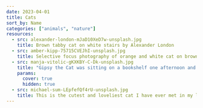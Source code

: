 ```yaml
---
date: 2023-04-01
title: Cats
sort_by: Name
categories: ["animals", "nature"]
resources:
  - src: alexander-london-mJaD10XeD7w-unsplash.jpg
    title: Brown tabby cat on white stairs by Alexander London
  - src: amber-kipp-75715CVEJhI-unsplash.jpg
    title: Selective focus photography of orange and white cat on brown table by Amber Kipp
  - src: manja-vitolic-gKXKBY-C-Dk-unsplash.jpg
    title: "Gipsy the Cat was sitting on a bookshelf one afternoon and just stared right at me, kinda saying: “Will you take a picture already?”"
    params:
      cover: true
      hidden: true
  - src: michael-sum-LEpfefQf4rU-unsplash.jpg
    title: This is the cutest and loveliest cat I have ever met in my life. He is BU BU, a cat with 6 fingers, which is unusual, but in fact, smarter than any cat. He meows every time he sees me, and jumps to my bed and sits with me.
---
```

